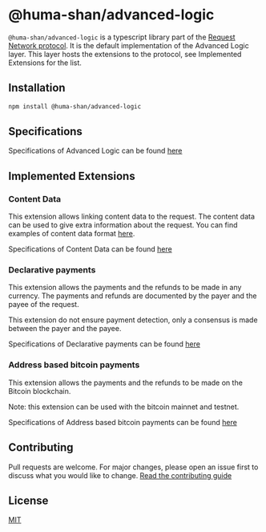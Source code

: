 # @huma-shan/advanced-logic

`@huma-shan/advanced-logic` is a typescript library part of the [Request Network protocol](https://github.com/RequestNetwork/requestNetwork).
It is the default implementation of the Advanced Logic layer. This layer hosts the extensions to the protocol, see Implemented Extensions for the list.

## Installation

```bash
npm install @huma-shan/advanced-logic
```

## Specifications

Specifications of Advanced Logic can be found [here](/packages/advanced-logic/specs/advanced-logic-specs-0.1.0.md)

## Implemented Extensions

### Content Data

This extension allows linking content data to the request. The content data can be used to give extra information about the request. You can find examples of content data format [here](/packages/data-format).

Specifications of Content Data can be found [here](/packages/advanced-logic/specs/content-data-0.1.0.md)

### Declarative payments

This extension allows the payments and the refunds to be made in any currency.
The payments and refunds are documented by the payer and the payee of the request.

This extension do not ensure payment detection, only a consensus is made between the payer and the payee.

Specifications of Declarative payments can be found [here](/packages/advanced-logic/specs/payment-network-any-declarative-0.1.0.md)

### Address based bitcoin payments

This extension allows the payments and the refunds to be made on the Bitcoin blockchain.

Note: this extension can be used with the bitcoin mainnet and testnet.

Specifications of Address based bitcoin payments can be found [here](/packages/advanced-logic/specs/payment-network-btc-address-based-0.1.0.md)

## Contributing

Pull requests are welcome. For major changes, please open an issue first to discuss what you would like to change.
[Read the contributing guide](/CONTRIBUTING.md)

## License

[MIT](/LICENSE)
